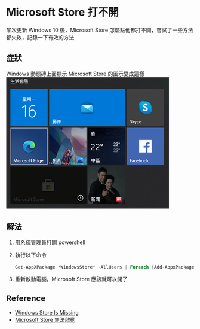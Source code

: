 # Microsoft Store 打不開


某次更新 Windows 10 後，Microsoft Store 怎麼點他都打不開，嘗試了一些方法都失敗，記錄一下有效的方法

<!--more-->

## 症狀
Windows 動態磚上面顯示 Microsoft Store 的圖示變成這樣  
![msstore](/2020/11/ms_store_reinstall/msstore_disabled.png)

## 解法

1. 用系統管理員打開 powershell
2. 執行以下命令

    ```powershell
    Get-AppXPackage *WindowsStore* -AllUsers | Foreach {Add-AppxPackage -DisableDevelopmentMode -Register "$($_.InstallLocation)\AppXManifest.xml"}
    ```

3. 重新啟動電腦，Microsoft Store 應該就可以開了

## Reference
- [Windows Store Is Missing](https://zcom.tech/microsoft-store-wont-open-windows-10.html/#Windows_Store_Is_Missing)
- [Microsoft Store 無法啟動](https://answers.microsoft.com/zh-hant/windows/forum/windows_10-windows_store/microsoft-store/6fa35948-d185-499c-a146-6a8ef6e26409?auth=1)

